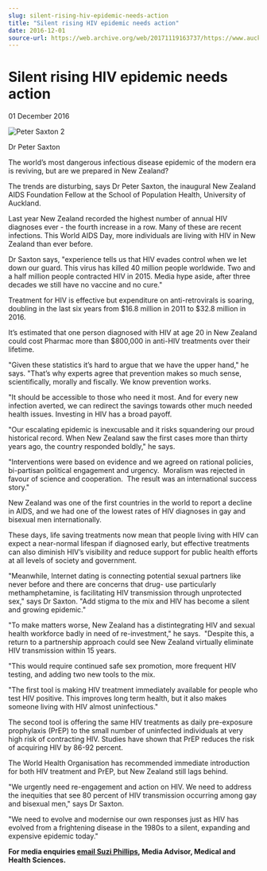 ```yaml
---
slug: silent-rising-hiv-epidemic-needs-action
title: "Silent rising HIV epidemic needs action"
date: 2016-12-01
source-url: https://web.archive.org/web/20171119163737/https://www.auckland.ac.nz/en/about/news-events-and-notices/news/news-2016/11/silent-rising-hiv-epidemic-needs-action.html
---
```

Silent rising HIV epidemic needs action
=======================================

01 December 2016

![Peter Saxton 2](https://www.auckland.ac.nz/en/about/news-events-and-notices/news/news-2016/11/silent-rising-hiv-epidemic-needs-action/_jcr_content/par/textimage/image.img.jpg/1480539390778.jpg "Peter Saxton 2")

Dr Peter Saxton

The world’s most dangerous infectious disease epidemic of the modern era is reviving, but are we prepared in New Zealand?

The trends are disturbing, says Dr Peter Saxton, the inaugural New Zealand AIDS Foundation Fellow at the School of Population Health, University of Auckland.

Last year New Zealand recorded the highest number of annual HIV diagnoses ever - the fourth increase in a row. Many of these are recent infections. This World AIDS Day, more individuals are living with HIV in New Zealand than ever before.

Dr Saxton says, "experience tells us that HIV evades control when we let down our guard. This virus has killed 40 million people worldwide. Two and a half million people contracted HIV in 2015. Media hype aside, after three decades we still have no vaccine and no cure."

Treatment for HIV is effective but expenditure on anti-retrovirals is soaring, doubling in the last six years from $16.8 million in 2011 to $32.8 million in 2016.

It’s estimated that one person diagnosed with HIV at age 20 in New Zealand could cost Pharmac more than $800,000 in anti-HIV treatments over their lifetime. 

"Given these statistics it’s hard to argue that we have the upper hand," he says. "That’s why experts agree that prevention makes so much sense, scientifically, morally and fiscally. We know prevention works.

"It should be accessible to those who need it most. And for every new infection averted, we can redirect the savings towards other much needed health issues. Investing in HIV has a broad payoff.

"Our escalating epidemic is inexcusable and it risks squandering our proud historical record. When New Zealand saw the first cases more than thirty years ago, the country responded boldly," he says.

"Interventions were based on evidence and we agreed on rational policies, bi-partisan political engagement and urgency.  Moralism was rejected in favour of science and cooperation.  The result was an international success story."

New Zealand was one of the first countries in the world to report a decline in AIDS, and we had one of the lowest rates of HIV diagnoses in gay and bisexual men internationally.

These days, life saving treatments now mean that people living with HIV can expect a near-normal lifespan if diagnosed early, but effective treatments can also diminish HIV’s visibility and reduce support for public health efforts at all levels of society and government.

"Meanwhile, Internet dating is connecting potential sexual partners like never before and there are concerns that drug- use particularly methamphetamine, is facilitating HIV transmission through unprotected sex," says Dr Saxton. "Add stigma to the mix and HIV has become a silent and growing epidemic."

"To make matters worse, New Zealand has a distintegrating HIV and sexual health workforce badly in need of re-investment," he says.  "Despite this, a return to a partnership approach could see New Zealand virtually eliminate HIV transmission within 15 years.

"This would require continued safe sex promotion, more frequent HIV testing, and adding two new tools to the mix.

"The first tool is making HIV treatment immediately available for people who test HIV positive. This improves long term health, but it also makes someone living with HIV almost uninfectious."

The second tool is offering the same HIV treatments as daily pre-exposure prophylaxis (PrEP) to the small number of uninfected individuals at very high risk of contracting HIV. Studies have shown that PrEP reduces the risk of acquiring HIV by 86-92 percent.

The World Health Organisation has recommended immediate introduction for both HIV treatment and PrEP, but New Zealand still lags behind.

"We urgently need re-engagement and action on HIV. We need to address the inequities that see 80 percent of HIV transmission occurring among gay and bisexual men," says Dr Saxton.

"We need to evolve and modernise our own responses just as HIV has evolved from a frightening disease in the 1980s to a silent, expanding and expensive epidemic today."

**For media enquiries [email Suzi Phillips](mailto:s.phillips@auckland.ac.nz), Media Advisor, Medical and Health Sciences.**